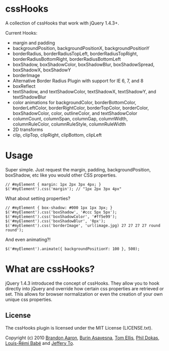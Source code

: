 # cssHooks

A collection of cssHooks that work with jQuery 1.4.3+.

Current Hooks:

 * margin and padding
 * backgroundPosition, backgroundPositionX, backgroundPositionY
 * borderRadius, borderRadiusTopLeft, borderRadiusTopRight, borderRadiusBottomRight, borderRadiusBottomLeft
 * boxShadow, boxShadowColor, boxShadowBlur, boxShadowSpread, boxShadowX, boxShadowY
 * borderImage
 * Alternative Border Radius Plugin with support for IE 6, 7, and 8
 * boxReflect
 * textShadow, and textShadowColor, textShadowX, textShadowY, and textShadowBlur
 * color animations for backgroundColor, borderBottomColor, borderLeftColor, borderRightColor, borderTopColor, borderColor, boxShadowColor, color, outlineColor, and textShadowColor
 * columnCount, columnSpan, columnGap, columnWidth, columnRuleColor, columnRuleStyle, columnRuleWidth
 * 2D transforms
 * clip, clipTop, clipRight, clipBottom, clipLeft
# Usage

Super simple. Just request the margin, padding, backgroundPosition, boxShadow, etc like you would other CSS properties.

    // #myElement { margin: 1px 2px 3px 4px; }
    $('#myElement').css('margin'); // "1px 2px 3px 4px"

What about setting properties?

    // #myElement { box-shadow: #000 1px 1px 3px; }
    $('#myElement').css('boxShadow', '#ccc 5px 5px');
    $('#myElement').css('boxShadowColor', '#ff5e99');
    $('#myElement').css('boxShadowBlur', '0px');
    $('#myElement').css('borderImage', 'url(image.jpg) 27 27 27 27 round round');

And even animating?!

    $('#myElement').animate({ backgroundPositionY: 100 }, 500);

# What are cssHooks?

jQuery 1.4.3 introduced the concept of cssHooks. They allow you to hook directly into jQuery and override how certain css properties are retrieved or set. This allows for browser normalization or even the creation of your own unique css properties.

## License

The cssHooks plugin is licensed under the MIT License (LICENSE.txt).

Copyright (c) 2010 [Brandon Aaron](http://brandonaaron.net), [Burin Asavesna](http://helloburin.com), [Tom Ellis](http://www.webmuse.co.uk), [Phil Dokas](http://jetless.org), [Louis-Rémi Babé](http://twitter.com/louis_remi) and [Jeffery To](http://www.thingsthemselves.com/).
